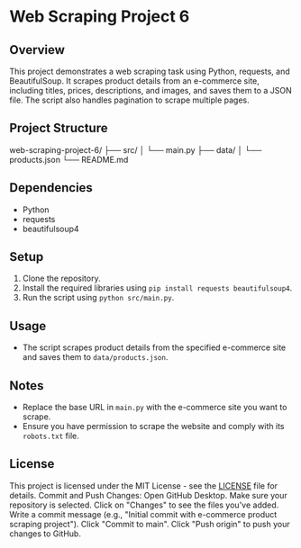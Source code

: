 # Web Scraping Project 6

## Overview
This project demonstrates a web scraping task using Python, requests, and BeautifulSoup. It scrapes product details from an e-commerce site, including titles, prices, descriptions, and images, and saves them to a JSON file. The script also handles pagination to scrape multiple pages.

## Project Structure
web-scraping-project-6/
├── src/
│   └── main.py
├── data/
│   └── products.json
└── README.md

## Dependencies
- Python
- requests
- beautifulsoup4

## Setup
1. Clone the repository.
2. Install the required libraries using `pip install requests beautifulsoup4`.
3. Run the script using `python src/main.py`.

## Usage
- The script scrapes product details from the specified e-commerce site and saves them to `data/products.json`.

## Notes
- Replace the base URL in `main.py` with the e-commerce site you want to scrape.
- Ensure you have permission to scrape the website and comply with its `robots.txt` file.

## License
This project is licensed under the MIT License - see the [LICENSE](LICENSE) file for details.
Commit and Push Changes:
Open GitHub Desktop.
Make sure your repository is selected.
Click on "Changes" to see the files you've added.
Write a commit message (e.g., "Initial commit with e-commerce product scraping project").
Click "Commit to main".
Click "Push origin" to push your changes to GitHub.